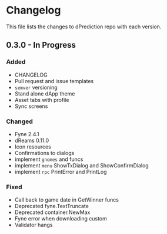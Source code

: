 # Changelog

This file lists the changes to dPrediction repo with each version.

## 0.3.0 - In Progress

### Added

* CHANGELOG
* Pull request and issue templates
* `semver` versioning 
* Stand alone dApp theme
* Asset tabs with profile
* Sync screens

### Changed

* Fyne 2.4.1
* dReams 0.11.0
* Icon resources 
* Confirmations to dialogs 
* implement `gnomes` and funcs
* implement `menu` ShowTxDialog and ShowConfirmDialog
* implement `rpc` PrintError and PrintLog

### Fixed

* Call back to game date in GetWinner funcs
* Deprecated fyne.TextTruncate
* Deprecated container.NewMax
* Fyne error when downloading custom
* Validator hangs